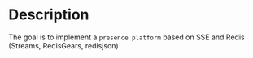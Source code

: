 # Description
The goal is to implement a `presence platform` based on SSE and Redis (Streams, RedisGears, redisjson)


